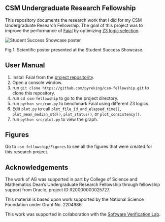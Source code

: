 ## CSM Undergraduate Research Fellowship

This repository documents the research work that I did for my CSM Undergraduate Research Fellowship. The goal of this project was to improve the performance of [Faial](https://gitlab.com/umb-svl/faial) by optimizing [Z3 logic selection](https://microsoft.github.io/z3guide/docs/logic/intro/).

![Student Success Showcase poster](https://i.imgur.com/40gY25X.png)

Fig 1. Scientific poster presented at the Student Success Showcase.

## User Manual

1. Install Faial from the [project repositority](https://gitlab.com/umb-svl/faial).
2. Open a console window.
3. run ``git clone https://github.com/pyreking/csm-fellowship.git`` to clone this repository.
4. run ``cd csm-fellowship`` to go to the project directory.
5. run ``python src/run.py`` to benchmark Faial using different Z3 logics.
6. Edit ``plot.py`` to call ``plot_file_id_and_elapsed_time()``, ``plot_mean_median_std()``, ``plot_status()``, or ``plot_consistency()``.
7. run ``python src/plot.py`` to view the graph.

## Figures
Go to ``csm-fellowship/Figures`` to see all the figures that were created for this research project.

## Acknowledgements

The work of AG was supported in part by College of Science and Mathematics Dean’s Undergraduate Research Fellowship through fellowship support from Oracle, project ID R20000000025727.

This material is based upon work supported by the National Science Foundation under Grant No. 2204986.

This work was supported in collaboration with the [Software Verification Lab](https://umb-svl.gitlab.io/).
